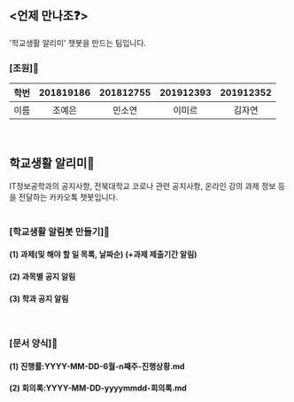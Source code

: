 ## <언제 만나조&#10067;>
'학교생활 알리미' 챗봇을 만드는 팀입니다.

### [조원]&#127800;
| 학번 | 201819186 | 201812755 | 201912393 | 201912352 |
| :---: | :---: | :---: | :---: | :---: |
| 이름 | 조예은 | 민소연 | 이미르 | 김자연 |
<br/>

## 학교생활 알리미&#127979;
IT정보공학과의 공지사항, 전북대학교 코로나 관련 공지사항, 온라인 강의 과제 정보 등을 전달하는 카카오톡 챗봇입니다.
<br/><br/>

### [학교생활 알림봇 만들기]&#128198;
#### (1) 과제(및 해야 할 일 목록, 날짜순) (+과제 제출기간 알림)
#### (2) 과목별 공지 알림
#### (3) 학과 공지 알림
<br/>

### [문서 양식]&#128196;
#### (1) 진행률:YYYY-MM-DD-6월-n째주-진행상황.md
#### (2) 회의록:YYYY-MM-DD-yyyymmdd-회의록.md
